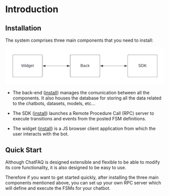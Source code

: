 # Introduction

## Installation

The system comprises three main components that you need to install:

![ChatFAQ Components](./_static/images/chatfaq_components.png)


- The back-end ([install](./modules/back/index.rst)) manages the comunication between all the components. It also houses the database for storing all the data related to the chatbots, datasets, models, etc...


- The SDK ([install](./modules/sdk/index.rst)) launches a Remote Procedure Call (RPC) server to execute transitions and events from the posted FSM definitions.


- The widget ([install](./modules/widget/index.rst)) is a JS browser client application from which the user interacts with the bot.

## Quick Start

Although ChatFAQ is designed extensible and flexible to be able to modify its core functionality, it is also designed to be easy to use.

Therefore if you want to get started quickly, after installing the three main components mentioned above, you can set up your own RPC server which will define and execute the FSMs for your chatbot.
